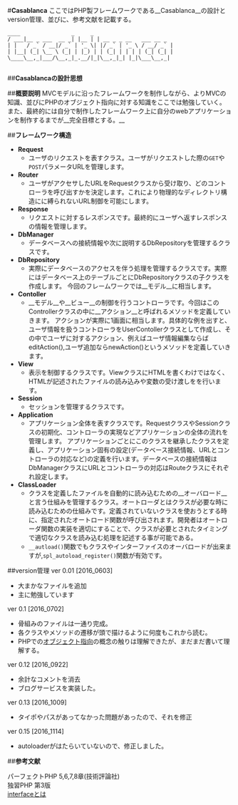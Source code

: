 #__Casablanca__
ここではPHP製フレームワークである__Casablanca__の設計とversion管理、並びに、参考文献を記載する。

```
____                _     _                       
/ ___|__ _ ___  __ _| |__ | | __ _ _ __   ___ __ _
| |   / _` / __|/ _` | '_ \| |/ _` | '_ \ / __/ _` |
| |__| (_| \__ \ (_| | |_) | | (_| | | | | (_| (_| |
\____\__,_|___/\__,_|_.__/|_|\__,_|_| |_|\___\__,_|
                                                  
```
##__Casablancaの設計思想__

##__概要説明__
MVCモデルに沿ったフレームワークを制作しながら、よりMVCの知識、並びにPHPのオブジェクト指向に対する知識をここでは勉強していく。
また、最終的には自分で制作したフレームワーク上に自分のwebアプリケーションを制作するまでが__完全目標とする。__

##__フレームワーク構造__

- **Request**
  - ユーザのリクエストを表すクラス。ユーザがリクエストした際の`GET`や`POST`パラメータURLを管理します。
- **Router**
  - ユーザがアクセサしたURLをRequestクラスから受け取り、どのコントローラを呼び出すかを決定します。これにより物理的なディレクトリ構造にに縛られないURL制御を可能にします。
- **Response**
  - リクエストに対するレスポンスです。最終的にユーザへ返すレスポンスの情報を管理します。
- **DbManager**
  - データベースへの接続情報や次に説明するDbRepositoryを管理するクラスです。
- **DbRepository**
  - 実際にデータベースのアクセスを伴う処理を管理するクラスです。実際にはデータベース上のテーブルごとにDbRepositoryクラスの子クラスを作成します。
今回のフレームワークでは__モデル__に相当します。
- **Contoller**
  - __モデル__や__ビュー__の制御を行うコントローラです。今回はこのControllerクラスの中に__アクション__と呼ばれるメソッドを定義していきます。
    アクションが実際に1画面に相当します。具体的な例を出すと、ユーザ情報を扱うコントローラをUserContollerクラスとして作成し、その中でユーザに対するアクション、例えばユーザ情報編集ならばeditAction(),ユーザ追加ならnewAction()というメソッドを定義していきます。
- **View**
  - 表示を制御するクラスです。ViewクラスにHTMLを書くわけではなく、HTMLが記述されたファイルの読み込みや変数の受け渡しをを行います。
- **Session**
  - セッションを管理するクラスです。
- **Application**
  - アプリケーション全体を表すクラスです。RequestクラスやSessionクラスの初期化、コントローラの実現などアプリケーションの全体の流れを管理します。
    アプリケーションごとにこのクラスを継承したクラスを定義し、アプリケーション固有の設定(データベース接続情報、URLとコントローラの対応など)の定義を行います。データベースの接続情報はDbManagerクラスにURLとコントローラの対応はRouteクラスにそれぞれ設定します。
- **ClassLoader**
  - クラスを定義したファイルを自動的に読み込むための__オーバロード__と言う仕組みを管理するクラス。オートローダとはクラスが必要な時に読み込むための仕組みです。定義されていないクラスを使おうとする時に、指定されたオートロード関数が呼び出されます。開発者はオートローダ関数の実装を適切にすることで、クラスが必要とされたタイミングで適切なクラスを読み込む処理を記述する事が可能である。
  - `__autload()`関数でもクラスやインターファイスのオーバロードが出来ますが,`spl_autoload_register()`関数が有効です。





##version管理
ver 0.01 [2016_0603]
- 大まかなファイルを追加
- 主に勉強しています

ver 0.1 [2016_0702]
- 骨組みのファイルは一通り完成。
- 各クラスやメソッドの遷移が頭で描けるように何度もこれから読む。
- PHPでの[オブジェクト指向](https://github.com/Fendo181/Casablanca_MVC/tree/master/PHPStudy)の概念の触りは理解できたが、まだまだ書いて理解する。

ver 0.12 [2016_0922]
- 余計なコメントを消去
- ブログサービスを実装した。

ver 0.13 [2016_1009]
- タイポやパスがあってなかった問題があったので、それを修正

ver 0.15 [2016_1114]
- autoloaderがはたらいていないので、修正しました。




##__参考文献__
>
パーフェクトPHP 5,6,7,8章(技術評論社)  
独習PHP 第3版  
[interfaceとは](http://blog.tojiru.net/article/377526320.html)
